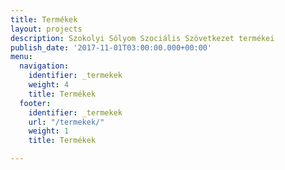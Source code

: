 ```yaml
---
title: Termékek
layout: projects
description: Szokolyi Sólyom Szociális Szövetkezet termékei
publish_date: '2017-11-01T03:00:00.000+00:00'
menu:
  navigation:
    identifier: _termekek
    weight: 4
    title: Termékek
  footer:
    identifier: _termekek
    url: "/termekek/"
    weight: 1
    title: Termékek

---
```

